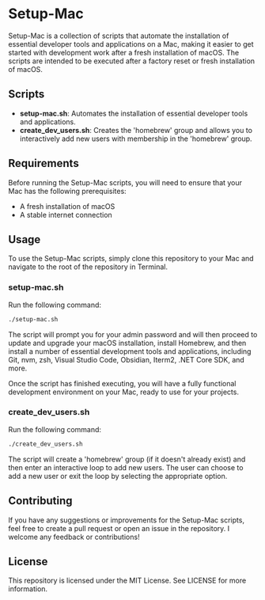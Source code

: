 # Setup-Mac
Setup-Mac is a collection of scripts that automate the installation of essential developer tools and applications on a Mac, making it easier to get started with development work after a fresh installation of macOS. The scripts are intended to be executed after a factory reset or fresh installation of macOS.

## Scripts
- **setup-mac.sh**: Automates the installation of essential developer tools and applications.
- **create_dev_users.sh**: Creates the 'homebrew' group and allows you to interactively add new users with membership in the 'homebrew' group.

## Requirements
Before running the Setup-Mac scripts, you will need to ensure that your Mac has the following prerequisites:

- A fresh installation of macOS
- A stable internet connection


## Usage
To use the Setup-Mac scripts, simply clone this repository to your Mac and navigate to the root of the repository in Terminal.

### setup-mac.sh
Run the following command:

```bash
./setup-mac.sh
```

The script will prompt you for your admin password and will then proceed to update and upgrade your macOS installation, install Homebrew, and then install a number of essential development tools and applications, including Git, nvm, zsh, Visual Studio Code, Obsidian, Iterm2, .NET Core SDK, and more.

Once the script has finished executing, you will have a fully functional development environment on your Mac, ready to use for your projects.

### create_dev_users.sh
Run the following command:

```bash
./create_dev_users.sh
```

The script will create a 'homebrew' group (if it doesn't already exist) and then enter an interactive loop to add new users. The user can choose to add a new user or exit the loop by selecting the appropriate option.

## Contributing
If you have any suggestions or improvements for the Setup-Mac scripts, feel free to create a pull request or open an issue in the repository. I welcome any feedback or contributions!

## License
This repository is licensed under the MIT License. See LICENSE for more information.